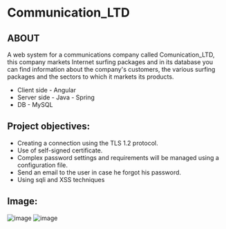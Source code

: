 # Communication_LTD

## ABOUT

A web system for a communications company called Comunication_LTD, this company markets Internet surfing packages and in its database you can find information about the company's customers, the various surfing packages and the sectors to which it markets its products.

* Client side - Angular
* Server side - Java - Spring
* DB - MySQL

## Project objectives:
* Creating a connection using the TLS 1.2 protocol.
* Use of self-signed certificate.
* Complex password settings and requirements will be managed using a configuration file.
* Send an email to the user in case he forgot his password.
* Using sqli and XSS techniques

## Image:

![image](https://user-images.githubusercontent.com/70342090/119259433-fc95c000-bbd6-11eb-80a7-31b36cbae7d1.png)
![image](https://user-images.githubusercontent.com/70342090/119259439-05869180-bbd7-11eb-98b5-e3886e03a167.png)
